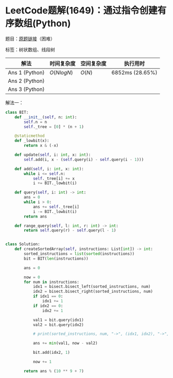 # LeetCode题解(1649)：通过指令创建有序数组(Python)

题目：[原题链接](https://leetcode-cn.com/problems/create-sorted-array-through-instructions/)（困难）

标签：树状数组、线段树

| 解法           | 时间复杂度 | 空间复杂度 | 执行用时        |
| -------------- | ---------- | ---------- | --------------- |
| Ans 1 (Python) | $O(NlogN)$ | $O(N)$     | 6852ms (28.65%) |
| Ans 2 (Python) |            |            |                 |
| Ans 3 (Python) |            |            |                 |

解法一：

```python
class BIT:
    def __init__(self, n: int):
        self.n = n
        self._tree = [0] * (n + 1)

    @staticmethod
    def _lowbit(x):
        return x & (-x)

    def update(self, i: int, x: int):
        self.add(i, x - (self.query(i) - self.query(i - 1)))

    def add(self, i: int, x: int):
        while i <= self.n:
            self._tree[i] += x
            i += BIT._lowbit(i)

    def query(self, i: int) -> int:
        ans = 0
        while i > 0:
            ans += self._tree[i]
            i -= BIT._lowbit(i)
        return ans

    def range_query(self, l: int, r: int) -> int:
        return self.query(r) - self.query(l - 1)


class Solution:
    def createSortedArray(self, instructions: List[int]) -> int:
        sorted_instructions = list(sorted(instructions))
        bit = BIT(len(instructions))

        ans = 0

        now = 0
        for num in instructions:
            idx1 = bisect.bisect_left(sorted_instructions, num)
            idx2 = bisect.bisect_right(sorted_instructions, num)
            if idx1 == 0:
                idx1 += 1
            if idx2 == 0:
                idx2 += 1

            val1 = bit.query(idx1)
            val2 = bit.query(idx2)

            # print(sorted_instructions, num, "->", (idx1, idx2), "->", (val1, now - val2), "->", ans)

            ans += min(val1, now - val2)

            bit.add(idx2, 1)

            now += 1

        return ans % (10 ** 9 + 7)
```